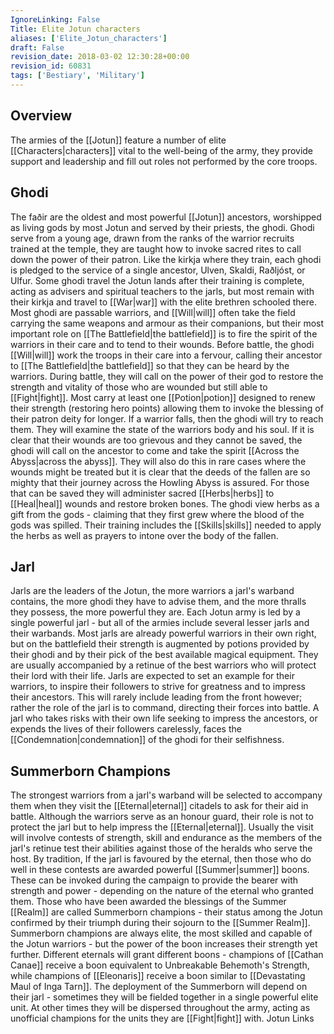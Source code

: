```yaml
---
IgnoreLinking: False
Title: Elite Jotun characters
aliases: ['Elite_Jotun_characters']
draft: False
revision_date: 2018-03-02 12:30:28+00:00
revision_id: 60831
tags: ['Bestiary', 'Military']
---
```


## Overview
The armies of the [[Jotun]] feature a number of elite [[Characters|characters]] vital to the well-being of the army, they provide support and leadership and fill out roles not performed by the core troops.
## Ghodi
The faðir are the oldest and most powerful [[Jotun]] ancestors, worshipped as living gods by most Jotun and served by their priests, the ghodi. Ghodi serve from a young age, drawn from the ranks of the warrior recruits trained at the temple, they are taught how to invoke sacred rites to call down the power of their patron. Like the kirkja where they train, each ghodi is pledged to the service of a single ancestor, Ulven, Skaldi, Raðljóst, or Ulfur. Some ghodi travel the Jotun lands after their training is complete, acting as advisers and spiritual teachers to the jarls, but most remain with their kirkja and travel to [[War|war]] with the elite brethren schooled there.
Most ghodi are passable warriors, and [[Will|will]] often take the field carrying the same weapons and armour as their companions, but their most important role on [[The Battlefield|the battlefield]] is to fire the spirit of the warriors in their care and to tend to their wounds. Before battle, the ghodi [[Will|will]] work the troops in their care into a fervour, calling their ancestor to [[The Battlefield|the battlefield]] so that they can be heard by the warriors. During battle, they will call on the power of their god to restore the strength and vitality of those who are wounded but still able to [[Fight|fight]]. Most carry at least one [[Potion|potion]] designed to renew their strength (restoring hero points) allowing them to invoke the blessing of their patron deity for longer.
If a warrior falls, then the ghodi will try to reach them. They will examine the state of the warriors body and his soul. If it is clear that their wounds are too grievous and they cannot be saved, the ghodi will call on the ancestor to come and take the spirit [[Across the Abyss|across the abyss]]. They will also do this in rare cases where the wounds might be treated but it is clear that the deeds of the fallen are so mighty that their journey across the Howling Abyss is assured.
For those that can be saved they will administer sacred [[Herbs|herbs]] to [[Heal|heal]] wounds and restore broken bones. The ghodi view herbs as a gift from the gods - claiming that they first grew where the blood of the gods was spilled. Their training includes the [[Skills|skills]] needed to apply the herbs as well as prayers to intone over the body of the fallen.
## Jarl
Jarls are the leaders of the Jotun, the more warriors a jarl's warband contains, the more ghodi they have to advise them, and the more thralls they possess, the more powerful they are. Each Jotun army is led by a single powerful jarl - but all of the armies include several lesser jarls and their warbands.
Most jarls are already powerful warriors in their own right, but on the battlefield their strength is augmented by potions provided by their ghodi and by their pick of the best available magical equipment. They are usually accompanied by a retinue of the best warriors who will protect their lord with their life.
Jarls are expected to set an example for their warriors, to inspire their followers to strive for greatness and to impress their ancestors. This will rarely include leading from the front however; rather the role of the jarl is to command, directing their forces into battle. A jarl who takes risks with their own life seeking to impress the ancestors, or expends the lives of their followers carelessly, faces the [[Condemnation|condemnation]] of the ghodi for their selfishness.
## Summerborn Champions
The strongest warriors from a jarl's warband will be selected to accompany them when they visit the [[Eternal|eternal]] citadels to ask for their aid in battle. Although the warriors serve as an honour guard, their role is not to protect the jarl but to help impress the [[Eternal|eternal]]. Usually the visit will involve contests of strength, skill and endurance as the members of the jarl's retinue test their abilities against those of the heralds who serve the host.
By tradition, If the jarl is favoured by the eternal, then those who do well in these contests are awarded powerful [[Summer|summer]] boons. These can be invoked during the campaign to provide the bearer with strength and power - depending on the nature of the eternal who granted them.
Those who have been awarded the blessings of the Summer [[Realm]] are called Summerborn champions - their status among the Jotun confirmed by their triumph during their sojourn to the [[Summer Realm]]. Summerborn champions are always elite, the most skilled and capable of the Jotun warriors - but the power of the boon increases their strength yet further. Different eternals will grant different boons - champions of [[Cathan Canae]] receive a boon equivalent to Unbreakable Behemoth's Strength, while champions of [[Eleonaris]] receive a boon similar to [[Devastating Maul of Inga Tarn]]. 
The deployment of the Summerborn will depend on their jarl - sometimes they will be fielded together in a single powerful elite unit. At other times they will be dispersed throughout the army, acting as unofficial champions for the units they are [[Fight|fight]] with.
Jotun Links